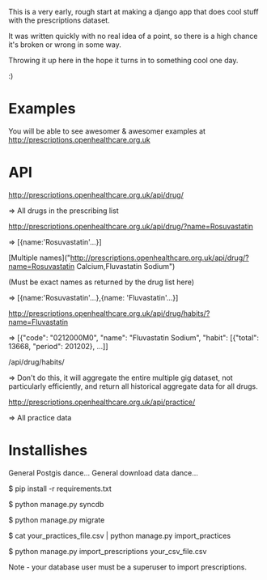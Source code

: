 
This is a very early, rough start at making a django app that does cool stuff with the prescriptions dataset.

It was written quickly with no real idea of a point, so there is a high chance it's broken or wrong in some way.

Throwing it up here in the hope it turns in to something cool one day.

:)

Examples
========

You will be able to see awesomer & awesomer examples at http://prescriptions.openhealthcare.org.uk

API
===


http://prescriptions.openhealthcare.org.uk/api/drug/

=> All drugs in the prescribing list

http://prescriptions.openhealthcare.org.uk/api/drug/?name=Rosuvastatin

=> [{name:'Rosuvastatin'...}]

[Multiple names]("http://prescriptions.openhealthcare.org.uk/api/drug/?name=Rosuvastatin Calcium,Fluvastatin Sodium")

(Must be exact names as returned by the drug list here)

=> [{name:'Rosuvastatin'...},{name: 'Fluvastatin'...}]


http://prescriptions.openhealthcare.org.uk/api/drug/habits/?name=Fluvastatin

=> [{"code": "0212000M0", "name": "Fluvastatin Sodium", "habit": [{"total": 13668, "period": 201202}, ...]]

/api/drug/habits/

=> Don't do this, it will aggregate the entire multiple gig dataset, not particularly efficiently, and
   return all historical aggregate data for all drugs.


http://prescriptions.openhealthcare.org.uk/api/practice/

=> All practice data

Installishes
============

General Postgis dance...
General download data dance...

$ pip install -r requirements.txt

$ python manage.py syncdb

$ python manage.py migrate

$ cat your_practices_file.csv | python manage.py import_practices

$ python manage.py import_prescriptions your_csv_file.csv

Note - your database user must be a superuser to import prescriptions.